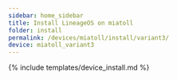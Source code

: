 ```yaml
---
sidebar: home_sidebar
title: Install LineageOS on miatoll
folder: install
permalink: /devices/miatoll/install/variant3/
device: miatoll_variant3
---
```

{% include templates/device_install.md %}
